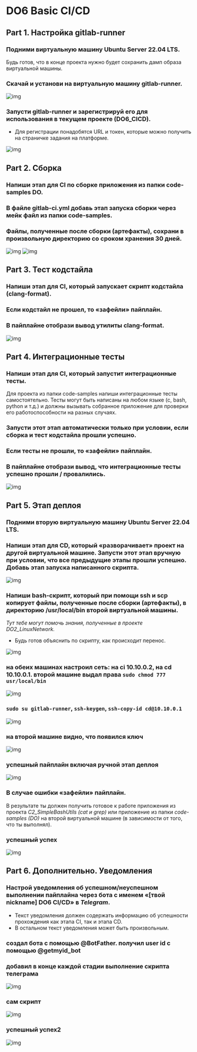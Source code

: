 # DO6 Basic CI/CD

## Part 1. Настройка gitlab-runner

### Подними виртуальную машину Ubuntu Server 22.04 LTS.
Будь готов, что в конце проекта нужно будет сохранить дамп образа виртуальной машины.

### Скачай и установи на виртуальную машину gitlab-runner.

![img](img/01.png)

### Запусти gitlab-runner и зарегистрируй его для использования в текущем проекте (DO6_CICD).

- Для регистрации понадобятся URL и токен, которые можно получить на страничке задания на платформе.

![img](img/02.png)

## Part 2. Сборка

### Напиши этап для CI по сборке приложения из папки code-samples DO.
### В файле gitlab-ci.yml добавь этап запуска сборки через мейк файл из папки code-samples.
### Файлы, полученные после сборки (артефакты), сохрани в произвольную директорию со сроком хранения 30 дней.

![img](img/03.png)
![img](img/04.png)

## Part 3. Тест кодстайла

### Напиши этап для CI, который запускает скрипт кодстайла (clang-format).
### Если кодстайл не прошел, то «зафейли» пайплайн.
### В пайплайне отобрази вывод утилиты clang-format.

![img](img/05.png)

## Part 4. Интеграционные тесты

### Напиши этап для CI, который запустит интеграционные тесты.

Для проекта из папки code-samples напиши интеграционные тесты самостоятельно. Тесты могут быть написаны на любом языке (c, bash, python и т.д.) и должны вызывать собранное приложение для проверки его работоспособности на разных случаях.

### Запусти этот этап автоматически только при условии, если сборка и тест кодстайла прошли успешно.

### Если тесты не прошли, то «зафейли» пайплайн.

### В пайплайне отобрази вывод, что интеграционные тесты успешно прошли / провалились.

![img](img/06.png)

## Part 5. Этап деплоя

### Подними вторую виртуальную машину Ubuntu Server 22.04 LTS.

### Напиши этап для CD, который «разворачивает» проект на другой виртуальной машине. Запусти этот этап вручную при условии, что все предыдущие этапы прошли успешно. Добавь этап запуска написанного скрипта.

![img](img/07.png)

### Напиши bash-скрипт, который при помощи ssh и scp копирует файлы, полученные после сборки (артефакты), в директорию /usr/local/bin второй виртуальной машины.
*Тут тебе могут помочь знания, полученные в проекте DO2_LinuxNetwork.*

- Будь готов объяснить по скрипту, как происходит перенос.

![img](img/08.png)

### на обеих машинах настроил сеть: на ci 10.10.0.2, на cd 10.10.0.1. второй машине выдал права `sudo chmod 777 usr/local/bin`
![img](img/09.png)
### `sudo su gitlab-runner`, `ssh-keygen`, `ssh-copy-id cd@10.10.0.1`
![img](img/10.png)
### на второй машине видно, что появился ключ
![img](img/11.png)
### успешный пайплайн включая ручной этап деплоя
![img](img/12.png)

### В случае ошибки «зафейли» пайплайн.

В результате ты должен получить готовое к работе приложения из проекта *C2_SimpleBashUtils (cat и grep)* или приложение из папки *code-samples (DO)* на второй виртуальной машине (в зависимости от того, что ты выполнял).

### успешный успех
![img](img/13.png)

## Part 6. Дополнительно. Уведомления

### Настрой уведомления об успешном/неуспешном выполнении пайплайна через бота с именем «[твой nickname] DO6 CI/CD» в *Telegram*.

- Текст уведомления должен содержать информацию об успешности прохождения как этапа CI, так и этапа CD.
- В остальном текст уведомления может быть произвольным.

### создал бота с помощью @BotFather. получил user id с помощью @getmyid_bot 

### добавил в конце каждой стадии выполнение скрипта телеграма
![img](img/15.png)
### сам скрипт
![img](img/16.png)
### успешный успех2
![img](img/14.png)
